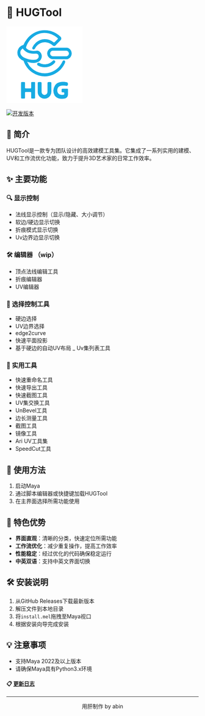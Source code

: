 # 🚀 HUGTool 

![HUGTool Logo](Icons/HUGlogo.png)

[![开发版本](https://img.shields.io/badge/bata-1.2.5-blue.svg)](https://github.com/Megestus/HUGTool/releases)



## 🌟 简介

HUGTool是一款专为团队设计的高效建模工具集。它集成了一系列实用的建模、UV和工作流优化功能，致力于提升3D艺术家的日常工作效率。

## ✨ 主要功能

### 🔍 显示控制
- 法线显示控制（显示/隐藏、大小调节）
- 软边/硬边显示切换
- 折痕模式显示切换
- Uv边界边显示切换

### 🛠️ 编辑器 （wip）
- 顶点法线编辑工具
- 折痕编辑器
- UV编辑器

### 🎯 选择控制工具
- 硬边选择 
- UV边界选择
- edge2curve
- 快速平面投影
- 基于硬边的自动UV布局
_ Uv集列表工具


### 🔧 实用工具
- 快速重命名工具
- 快速导出工具
- 快速截图工具
- UV集交换工具
- UnBevel工具
- 边长测量工具
- 截图工具
- 镜像工具
- Ari UV工具集
- SpeedCut工具

## 🚀 使用方法

1. 启动Maya
2. 通过脚本编辑器或快捷键加载HUGTool
3. 在主界面选择所需功能使用

## 🌈 特色优势

- **界面直观**：清晰的分类，快速定位所需功能
- **工作流优化**：减少重复操作，提高工作效率
- **性能稳定**：经过优化的代码确保稳定运行
- **中英双语**：支持中英文界面切换

## 🛠 安装说明

1. 从GitHub Releases下载最新版本
2. 解压文件到本地目录
3. 将`install.mel`拖拽至Maya视口
4. 根据安装向导完成安装

## 💡 注意事项

- 支持Maya 2022及以上版本
- 请确保Maya具有Python3.x环境


#### 📋 [更新日志](./log.md)



---

<p align="center">用肝制作 by abin </p>

